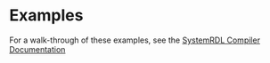 # Examples

For a walk-through of these examples, see the [SystemRDL Compiler Documentation](https://systemrdl-compiler.readthedocs.io)
